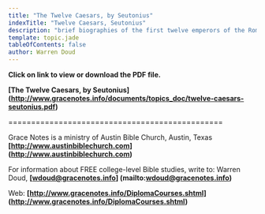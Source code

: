 ```yaml
---
title: "The Twelve Caesars, by Seutonius"
indexTitle: "Twelve Caesars, Seutonius"
description: "brief biographies of the first twelve emperors of the Roman Empire, by Suetonius.  "
template: topic.jade
tableOfContents: false
author: Warren Doud
---
```


**Click on link to view or download the PDF file.**

**[The Twelve Caesars, by Seutonius]  
(http://www.gracenotes.info/documents/topics_doc/twelve-caesars-seutonius.pdf)**



===============================================

Grace Notes is a ministry of Austin Bible Church, Austin, Texas **[http://www.austinbiblechurch.com] (http://www.austinbiblechurch.com)**

For information about FREE college-level Bible studies, write to: Warren Doud, **[wdoud@gracenotes.info] (mailto:wdoud@gracenotes.info)**

Web: **[http://www.gracenotes.info/DiplomaCourses.shtml] (http://www.gracenotes.info/DiplomaCourses.shtml)**